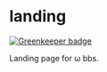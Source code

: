 # landing

[![Greenkeeper badge](https://badges.greenkeeper.io/omega-bbs/landing.svg)](https://greenkeeper.io/)

Landing page for ω bbs.
